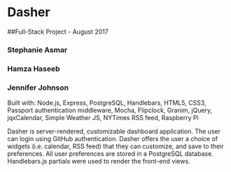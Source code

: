 # Dasher
##Full-Stack Project - August 2017
### Stephanie Asmar
### Hamza Haseeb
### Jennifer Johnson
Built with: Node.js, Express, PostgreSQL, Handlebars, HTML5, CSS3, Passport authentication middleware, Mocha, Flipclock, Granim, jQuery, jqxCalendar, Simple Weather JS, NYTimes RSS feed, Raspberry Pi

Dasher is server-rendered, customizable dashboard application. The user can login using GitHub authentication. Dasher offers the user a choice of widgets (i.e. calendar, RSS feed) that they can customize, and save to their preferences. All user preferences are stored in a PostgreSQL database. Handlebars.js partials were used to render the front-end views.
